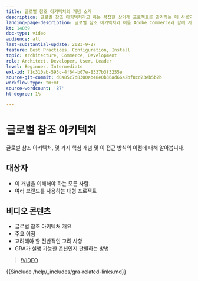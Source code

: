 ```yaml
---
title: 글로벌 참조 아키텍처의 개념 소개
description: 글로벌 참조 아키텍처라고 하는 복잡한 상거래 프로젝트를 관리하는 데 사용되는 기술에 대해 알아봅니다
landing-page-description: 글로벌 참조 아키텍처와 이를 Adobe Commerce과 함께 사용하는 방법에 대해 알아봅니다
kt: 14039
doc-type: video
audience: all
last-substantial-update: 2023-9-27
feature: Best Practices, Configuration, Install
topic: Architecture, Commerce, Development
role: Architect, Developer, User, Leader
level: Beginner, Intermediate
exl-id: 71c310ab-593c-4f64-b07e-8337b3f3255e
source-git-commit: d0a85c7d8300ab48e0b36ad66a2bf8cd23eb5b2b
workflow-type: tm+mt
source-wordcount: '87'
ht-degree: 1%

---
```


# 글로벌 참조 아키텍처

글로벌 참조 아키텍처, 몇 가지 핵심 개념 및 이 접근 방식의 이점에 대해 알아봅니다.

## 대상자

* 이 개념을 이해해야 하는 모든 사람.
* 여러 브랜드를 사용하는 대형 프로젝트

## 비디오 콘텐츠

* 글로벌 참조 아키텍처 개요
* 주요 이점
* 고려해야 할 전반적인 고려 사항
* GRA가 실행 가능한 옵션인지 판별하는 방법

>[!VIDEO](https://video.tv.adobe.com/v/3424597?learn=on)

{{$include /help/_includes/gra-related-links.md}}
